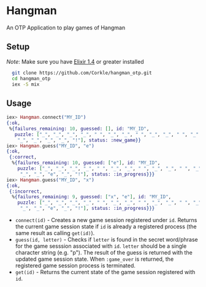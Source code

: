 # Hangman

An OTP Application to play games of Hangman

## Setup 
*Note*: Make sure you have [Elixir 1.4](http://elixir-lang.org/install.html) or greater installed

```sh
  git clone https://github.com/Corkle/hangman_otp.git
  cd hangman_otp
  iex -S mix
```

## Usage

```elixir
iex> Hangman.connect("MY_ID")
{:ok,
 %{failures_remaining: 10, guessed: [], id: "MY_ID",
   puzzle: ["_", "_", "_", "_", " ", "_", "_", " ", "_", "_", " ", "_", "_",
    "_", "_", "_", "_", "!"], status: :new_game}}
iex> Hangman.guess("MY_ID", "e")
{:ok,
 {:correct,
  %{failures_remaining: 10, guessed: ["e"], id: "MY_ID",
    puzzle: ["_", "_", "_", "_", " ", "_", "_", " ", "_", "_", " ", "_", "e",
     "_", "_", "e", "_", "!"], status: :in_progress}}}
iex> Hangman.guess("MY_ID", "x")
{:ok,
 {:incorrect,
  %{failures_remaining: 9, guessed: ["x", "e"], id: "MY_ID",
    puzzle: ["_", "_", "_", "_", " ", "_", "_", " ", "_", "_", " ", "_", "e",
     "_", "_", "e", "_", "!"], status: :in_progress}}}
```

* `connect(id)` - Creates a new game session registered under `id`. Returns the current game session state if `id` is already a registered process (the same result as calling `get(id)`).
* `guess(id, letter)` - Checks if `letter` is found in the secret word/phrase for the game sesssion associated with `id`. `letter` should be a single character string (e.g. "p"). The result of the guess is returned with the updated game session state. When `:game_over` is returned, the registered game session process is terminated.
* `get(id)` - Returns the current state of the game session registered with `id`.
